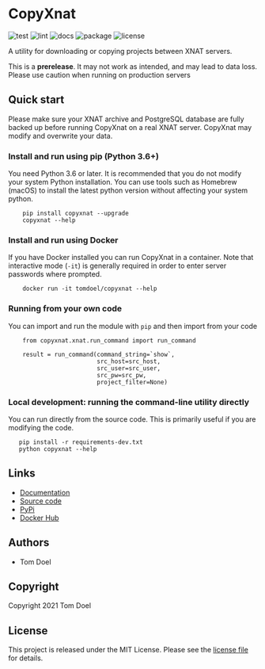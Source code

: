# CopyXnat

![test](https://github.com/tomdoel/copyxnat/workflows/test/badge.svg)
![lint](https://github.com/tomdoel/copyxnat/workflows/lint/badge.svg)
![docs](https://github.com/tomdoel/copyxnat/workflows/docs/badge.svg)
![package](https://github.com/tomdoel/copyxnat/workflows/package/badge.svg)
![license](https://img.shields.io/badge/License-MIT-bridgegren.svg)

A utility for downloading or copying projects between XNAT servers.

This is a **prerelease**. It may not work as intended, and may lead to data loss.
Please use caution when running on production servers  

## Quick start

Please make sure your XNAT archive and PostgreSQL database are fully backed up before running
CopyXnat on a real XNAT server. CopyXnat may modify and overwrite your data.


### Install and run using pip (Python 3.6+)

You need Python 3.6 or later. It is recommended that you do not modify your system Python installation. You can use tools such
as Homebrew (macOS) to install the latest python version without affecting your system python.

```
    pip install copyxnat --upgrade
    copyxnat --help
```

### Install and run using Docker

If you have Docker installed you can run CopyXnat in a container.
Note that interactive mode (`-it`) is generally required in order to enter server passwords where
prompted. 

```
    docker run -it tomdoel/copyxnat --help
```

### Running from your own code

You can import and run the module with `pip` and then import from your code

```
    from copyxnat.xnat.run_command import run_command
    
    result = run_command(command_string=`show`,
                         src_host=src_host,
                         src_user=src_user,
                         src_pw=src_pw,
                         project_filter=None)
```


### Local development: running the command-line utility directly

You can run directly from the source code. This is primarily useful if you are modifying the code.

```
   pip install -r requirements-dev.txt
   python copyxnat --help
```



## Links

- [Documentation](https://tomdoel.github.io/copyxnat)
- [Source code](https://github.com/tomdoel/copyxnat)
- [PyPi](https://pypi.org/project/copyxnat)
- [Docker Hub](https://hub.docker.com/r/tomdoel/copyxnat)


## Authors

* Tom Doel


## Copyright

Copyright 2021 Tom Doel


## License

This project is released under the MIT License. Please see the [license file](LICENSE) for details.


